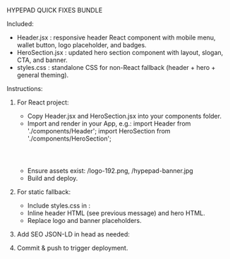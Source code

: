 HYPEPAD QUICK FIXES BUNDLE

Included:
- Header.jsx : responsive header React component with mobile menu, wallet button, logo placeholder, and badges.
- HeroSection.jsx : updated hero section component with layout, slogan, CTA, and banner.
- styles.css : standalone CSS for non-React fallback (header + hero + general theming).

Instructions:
1. For React project:
   - Copy Header.jsx and HeroSection.jsx into your components folder.
   - Import and render in your App, e.g.:
     import Header from './components/Header';
     import HeroSection from './components/HeroSection';
     <Header />
     <HeroSection />
   - Ensure assets exist: /logo-192.png, /hypepad-banner.jpg
   - Build and deploy.

2. For static fallback:
   - Include styles.css in <head>:
     <link rel="stylesheet" href="/styles.css" />
   - Inline header HTML (see previous message) and hero HTML.
   - Replace logo and banner placeholders.

3. Add SEO JSON-LD in head as needed:
<script type="application/ld+json">
{
  "@context":"https://schema.org",
  "@type":"WebApplication",
  "name":"HYPEPAD Launchpad",
  "url":"https://yourdomain.com",
  "description":"Multi-chain token launchpad with rug-proof graduation, security, and growth tools for creators and investors."
}
</script>

4. Commit & push to trigger deployment.

